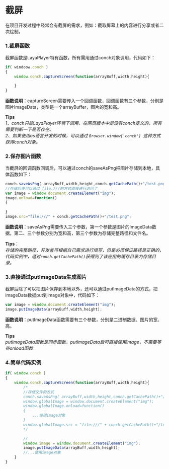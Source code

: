 # 截屏

在项目开发过程中经常会有截屏的需求，例如：截取屏幕上的内容进行分享或者二次绘制。

### 1.截屏函数

截屏函数是LayaPlayer特有函数，所有需用通过conch对象调用，代码如下：
```javascript
if( windoow.conch )
{
    window.conch.captureScreen(function(arrayBuff,width,height){

    }
}
```
**函数说明**：captureScreen需要传入一个回调函数，回调函数有三个参数，分别是图片ImageData，类型是一个arrayBuffer，图片的宽和高。  

**Tips**  
*1、conch只能LayaPlayer环境下调用，在网页版本中是没有conch定义的，所有需要判断一下是否存在。*  
*2、如果使用as语言开发的时候，可以通过 `Browser.window['conch'] `这种方式获得conch对象。*

### 2.保存图片函数

当截屏的回调函数回调后，可以通过conch的saveAsPng把图片存储到本地，具体函数如下：

```javascript
conch.saveAsPng( arrayBuff,width,height,conch.getCachePath()+"/test.png" );
//存储后便可以通过 file:///的方式直接进行访问了
var image = window.document.createElement("img");
image.onload=function()
{	
	
}
image.src="file:///" + conch.getCachePath()+"/test.png";
```
**函数说明**：saveAsPng需要传入三个参数，第一个参数是图片的ImageData数据，第二、三个参数分别为宽和高，第三个参数为存储完整路径和文件名。  

**Tips**：  
*存储的完整路径，开发者可根据自己需求进行填写，但是必须保证路径是正确的，代码实例中，通过`conch.getCachePath()`获得到了该应用的缓存目录为存储目录。*


### 3.直接通过putImageData生成图片
截屏后除了可以把图片保存到本地以外，还可以通过putImageData的方式，把imageData数据put到image对象中，代码如下：
```javascript
var image = window.document.createElement("img");
image.putImageData(arrayBuff,width,height);
```
**函数说明**：putImageData函数需要有三个参数，分别是二进制数据、图片的宽、高。

**Tips**  
*putImageData函数是同步函数，putImageData后可直接使用image，不需要等待onload函数*

### 4.简单代码实例

```javascript
if( window.conch )
{
    window.conch.captureScreen(function(arrayBuff,width,height){
        /*
        //存储文件的方式
        conch.saveAsPng( arrayBuff,width,height,conch.getCachePath()+"/test.png" );
        window.globalImage = window.document.createElement("img");
		window.globalImage.onload=function()
		{
			...使用image对象
		}
		window.globalImage.src = "file:///" + conch.getCachePath()+"/test.png";
        */

        //
        window.image = window.document.createElement("img");
        image.putImageData(arrayBuff,width,height);
        //...使用image对象
    }
}

```
